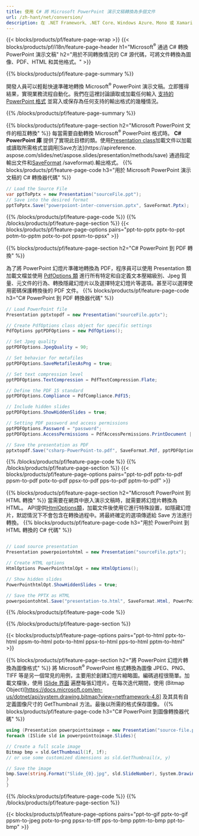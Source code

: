 ```yaml
---
title: 使用 C# 將 Microsoft PowerPoint 演示文稿轉換為多個文件
url: /zh-hant/net/conversion/
description: 在 .NET Framework、.NET Core、Windows Azure、Mono 或 Xamarin 平台上將 Microsoft PowerPoint 幻燈片轉換為不同的文件，包括 PDF、HTML 和圖像格式。
---
```


{{< blocks/products/pf/feature-page-wrap >}}
{{< blocks/products/pf/i18n/feature-page-header h1="Microsoft<sup>®</sup> 通過 C# 轉換 PowerPoint 演示文稿" h2="用於不同轉換情況的 C# 源代碼，可將文件轉換為圖像、PDF、HTML 和其他格式。" >}}

{{% blocks/products/pf/feature-page-summary %}}

開發人員可以輕鬆快速準確地轉換 Microsoft<sup>®</sup> PowerPoint 演示文稿。立即獲得結果，實現業務流程自動化。我們在這裡討論讀取或加載任何輸入 [支持的 PowerPoint 格式](https://docs.aspose.com/slides/net/supported-file-formats/) 並寫入或保存為任何支持的輸出格式的幾種情況。 

{{% /blocks/products/pf/feature-page-summary  %}}

{{% blocks/products/pf/feature-page-section  h2="Microsoft PowerPoint 文件的相互轉換" %}}
每當需要自動轉換 Microsoft<sup>®</sup> PowerPoint 格式時。 **C# PowerPoint 庫** 提供了實現此目標的類。使用[Presentation class](https://apireference.aspose.com/net/slides/aspose.slides/presentation)加載文件以加載或讀取所需格式並調用[Save方法](https://apireference. aspose.com/slides/net/aspose.slides/presentation/methods/save) 通過指定輸出文件和[SaveFormat](https://apireference.aspose.com/slides/net/aspose.slides.export) /saveformat).輸出格式。 
{{% blocks/products/pf/feature-page-code h3="用於 Microsoft PowerPoint 演示文稿的 C# 轉換器代碼" %}}

```cs
// Load the Source File
var pptToPptx = new Presentation("sourceFile.ppt");
// Save into the desired format
pptToPptx.Save("powerpoiont-inter-conversion.pptx", SaveFormat.Pptx);   
```
{{% /blocks/products/pf/feature-page-code  %}}
{{% /blocks/products/pf/feature-page-section %}}
{{< blocks/products/pf/feature-page-options pairs="ppt-to-pptx pptx-to-ppt potm-to-pptm potx-to-pot ppsm-to-ppsx" >}}


{{% blocks/products/pf/feature-page-section  h2="C# PowerPoint 到 PDF 轉換" %}}

為了將 PowerPoint 幻燈片準確地轉換為 PDF，程序員可以使用 Presentation 類加載文檔並使用 [PdfOptions 類](https://apireference.aspose.com/slides/net/aspose.slides.export/pdfoptions) 進行所有特定和自定義文本壓縮級別、Jpeg 質量、元文件的行為、轉換隱藏幻燈片以及選擇特定幻燈片等選項。甚至可以選擇使用密碼保護轉換後的 PDF 文件。
{{% blocks/products/pf/feature-page-code h3="C# PowerPoint 到 PDF 轉換器代碼" %}}

```cs
// Load PowerPoint file
Presentation pptxtopdf = new Presentation("sourceFile.pptx");

// Create PdfOptions class object for specific settings
PdfOptions pptPDFOptions = new PdfOptions();

// Set Jpeg quality
pptPDFOptions.JpegQuality = 90;

// Set behavior for metafiles
pptPDFOptions.SaveMetafilesAsPng = true;

// Set text compression level
pptPDFOptions.TextCompression = PdfTextCompression.Flate;

// Define the PDF 15 standard
pptPDFOptions.Compliance = PdfCompliance.Pdf15;

// Include hidden slides
pptPDFOptions.ShowHiddenSlides = true;

// Setting PDF password and access permissions
pptPDFOptions.Password = "password";
pptPDFOptions.AccessPermissions = PdfAccessPermissions.PrintDocument | PdfAccessPermissions.HighQualityPrint;

// Save the presentation as PDF
pptxtopdf.Save("csharp-PowerPoint-to.pdf", SaveFormat.Pdf, pptPDFOptions);

```
{{% /blocks/products/pf/feature-page-code  %}}
{{% /blocks/products/pf/feature-page-section %}}
{{< blocks/products/pf/feature-page-options pairs="ppt-to-pdf pptx-to-pdf ppsm-to-pdf potx-to-pdf ppsx-to-pdf pps-to-pdf pptm-to-pdf" >}}


{{% blocks/products/pf/feature-page-section  h2="Microsoft PowerPoint 到 HTML 轉換" %}}
當需要在網頁中嵌入演示文稿時，就需要將幻燈片轉換為 HTML。 API提供[HtmlOptions類](https://apireference.aspose.com/slides/net/aspose.slides.export/htmloptions)，加載文件後使用它進行特殊設置，如隱藏幻燈片，默認情況下不會包含在轉換過程中。將最終確定的選項傳遞給 Save 方法進行轉換。
{{% blocks/products/pf/feature-page-code h3="用於 PowerPoint 到 HTML 轉換的 C# 代碼" %}}

```cs

// Load source presentation 
Presentation powerpoiontohtml = new Presentation("sourceFile.pptx");

// Create HTML options
HtmlOptions PowerPointhtmlOpt = new HtmlOptions();

// Show hidden slides
PowerPointhtmlOpt.ShowHiddenSlides = true;

// Save the PPTX as HTML
powerpoiontohtml.Save("presentation-to.html", SaveFormat.Html, PowerPointhtmlOpt); 

```
{{% /blocks/products/pf/feature-page-code %}}

{{% /blocks/products/pf/feature-page-section %}}

{{< blocks/products/pf/feature-page-options pairs="ppt-to-html pptx-to-html ppsm-to-html potx-to-html ppsx-to-html pps-to-html pptm-to-html" >}}

{{% blocks/products/pf/feature-page-section  h2="將 PowerPoint 幻燈片轉換為圖像格式" %}}
將 Microsoft<sup>®</sup> PowerPoint 格式轉換為圖像 JPEG、PNG、TIFF 等是另一個常見的用例，主要用於創建幻燈片縮略圖。編碼過程很簡單。加載文檔後，使用 [ISlide 界面](https://apireference.aspose.com/net/slides/aspose.slides/islide) 遍歷每張幻燈片。在每次迭代期間，使用 (Bitmap Object)[https://docs.microsoft.com/en-us/dotnet/api/system.drawing.bitmap?view=netframework-4.8] 及其具有自定義圖像尺寸的 GetThumbnail 方法。最後以所需的格式保存圖像。
{{% blocks/products/pf/feature-page-code h3="C# PowerPoint 到圖像轉換器代碼" %}}
```cs
using (Presentation powerpointtoimage = new Presentation("source-file.ppt")){
foreach (ISlide sld in powerpointtoimage.Slides){

// Create a full scale image
Bitmap bmp = sld.GetThumbnail(1f, 1f);
// or use some customized dimensions as sld.GetThumbnail(x, y)

// Save the image
bmp.Save(string.Format("Slide_{0}.jpg", sld.SlideNumber), System.Drawing.Imaging.ImageFormat.Jpeg);
}
}
```
{{% /blocks/products/pf/feature-page-code %}}
{{% /blocks/products/pf/feature-page-section %}}

{{< blocks/products/pf/feature-page-options pairs="ppt-to-gif pptx-to-gif ppsm-to-jpeg potx-to-png ppsx-to-tiff pps-to-bmp pptm-to-bmp ppt-to-bmp" >}}